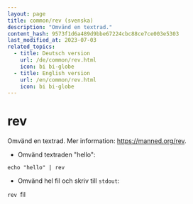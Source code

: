 ```yaml
---
layout: page
title: common/rev (svenska)
description: "Omvänd en textrad."
content_hash: 9573f1d6a489d9bbe67224cbc88ce7ce003e5303
last_modified_at: 2023-07-03
related_topics:
  - title: Deutsch version
    url: /de/common/rev.html
    icon: bi bi-globe
  - title: English version
    url: /en/common/rev.html
    icon: bi bi-globe
---
```

# rev

Omvänd en textrad.
Mer information: <https://manned.org/rev>.

- Omvänd textraden "hello":

`echo "hello" | rev`

- Omvänd hel fil och skriv till `stdout`:

`rev `<span class="tldr-var badge badge-pill bg-dark-lm bg-white-dm text-white-lm text-dark-dm font-weight-bold">fil</span>
